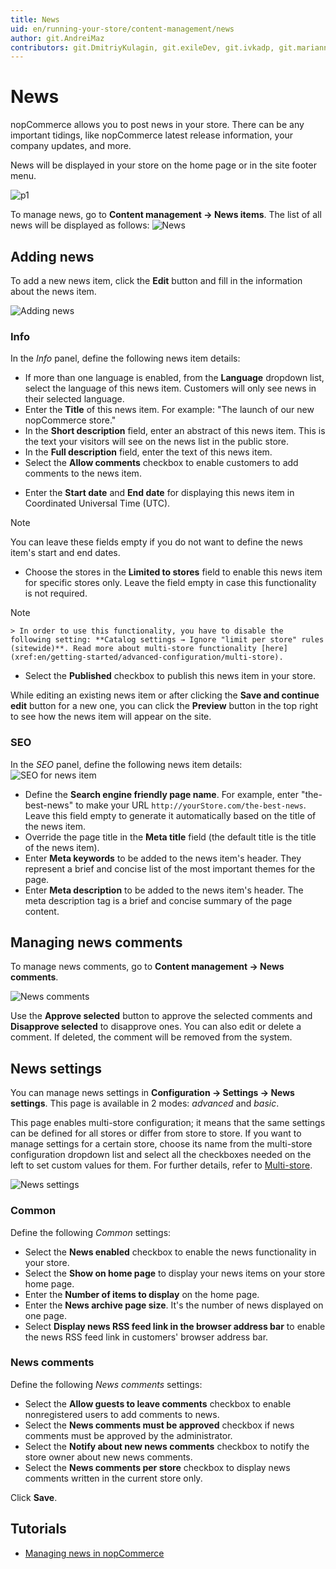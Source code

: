 ```yaml
---
title: News
uid: en/running-your-store/content-management/news
author: git.AndreiMaz
contributors: git.DmitriyKulagin, git.exileDev, git.ivkadp, git.mariannk
---
```


# News

nopCommerce allows you to post news in your store. There can be any important tidings, like nopCommerce latest release information, your company updates, and more.

News will be displayed in your store on the home page or in the site footer menu.

![p1](_static/news/news_1.png)

To manage news, go to **Content management → News items**. The list of all news will be displayed as follows:
![News](_static/news/list.jpg)

## Adding news

To add a new news item, click the **Edit** button and fill in the information about the news item. 

![Adding news](_static/news/add-new.jpg)

### Info

In the *Info* panel, define the following news item details:
- If more than one language is enabled, from the **Language** dropdown list, select the language of this news item. Customers will only see news in their selected language.
- Enter the **Title** of this news item. For example: "The launch of our new nopCommerce store."
- In the **Short description** field, enter an abstract of this news item. This is the text your visitors will see on the news list in the public store.
- In the **Full description** field, enter the text of this news item.
- Select the **Allow comments** checkbox to enable customers to add comments to the news item.
* Enter the **Start date** and **End date** for displaying this news item in Coordinated Universal Time (UTC).

 > [!NOTE]
 > 
 > You can leave these fields empty if you do not want to define the news item's start and end dates.

 - Choose the stores in the **Limited to stores** field to enable this news item for specific stores only. Leave the field empty in case this functionality is not required.
  > [!NOTE]
  >
	> In order to use this functionality, you have to disable the following setting: **Catalog settings → Ignore "limit per store" rules (sitewide)**. Read more about multi-store functionality [here](xref:en/getting-started/advanced-configuration/multi-store).

- Select the **Published** checkbox to publish this news item in your store.

While editing an existing news item or after clicking the **Save and continue edit** button for a new one, you can click the **Preview** button in the top right to see how the news item will appear on the site.

### SEO
In the *SEO* panel, define the following news item details:
![SEO for news item](_static/news/seo.jpg)

- Define the **Search engine friendly page name**. For example, enter "the-best-news" to make your URL `http://yourStore.com/the-best-news`. Leave this field empty to generate it automatically based on the title of the news item.
- Override the page title in the **Meta title** field (the default title is the title of the news item).
- Enter **Meta keywords** to be added to the news item's header. They represent a brief and concise list of the most important themes for the page.
- Enter **Meta description** to be added to the news item's header. The meta description tag is a brief and concise summary of the page content.

## Managing news comments

To manage news comments, go to **Content management → News comments**.

![News comments](_static/news/news-comments.jpg)

Use the **Approve selected** button to approve the selected comments and **Disapprove selected** to disapprove ones.
You can also edit or delete a comment. If deleted, the comment will be removed from the system.

## News settings

You can manage news settings in **Configuration → Settings → News settings**. This page is available in 2 modes: *advanced* and *basic*.

This page enables multi-store configuration; it means that the same settings can be defined for all stores or differ from store to store. If you want to manage settings for a certain store, choose its name from the multi-store configuration dropdown list and select all the checkboxes needed on the left to set custom values for them. For further details, refer to [Multi-store](xref:en/getting-started/advanced-configuration/multi-store).

![News settings](_static/news/news-settings.jpg)

### Common

Define the following *Common* settings:
* Select the **News enabled** checkbox to enable the news functionality in your store.
* Select the **Show on home page** to display your news items on your store home page.
* Enter the **Number of items to display** on the home page.
* Enter the **News archive page size**. It's the number of news displayed on one page.
* Select **Display news RSS feed link in the browser address bar** to enable the news RSS feed link in customers' browser address bar.

### News comments

Define the following *News comments* settings:
- Select the **Allow guests to leave comments** checkbox to enable nonregistered users to add comments to news.
- Select the **News comments must be approved** checkbox if news comments must be approved by the administrator.
- Select the **Notify about new news comments** checkbox to notify the store owner about new news comments.
- Select the **News comments per store** checkbox to display news comments written in the current store only.

Click **Save**.

## Tutorials

- [Managing news in nopCommerce](https://www.youtube.com/watch?v=ztLlRXvBQK4)
